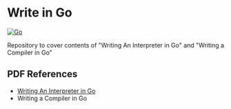 # Write in Go

[![Go](https://github.com/tylfin/writeingo/actions/workflows/go.yml/badge.svg)](https://github.com/tylfin/writeingo/actions/workflows/go.yml)

Repository to cover contents of "Writing An Interpreter in Go" and "Writing a Compiler in Go"

## PDF References

- [Writing An Interpreter in Go](./docs/pdfs/writing_an_interpreter_in_go.pdf)
- Writing a Compiler in Go
